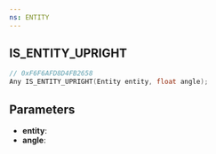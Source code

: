 ```yaml
---
ns: ENTITY
---
```

## IS_ENTITY_UPRIGHT

```c
// 0xF6F6AFD8D4FB2658
Any IS_ENTITY_UPRIGHT(Entity entity, float angle);
```

## Parameters
* **entity**:
* **angle**:
